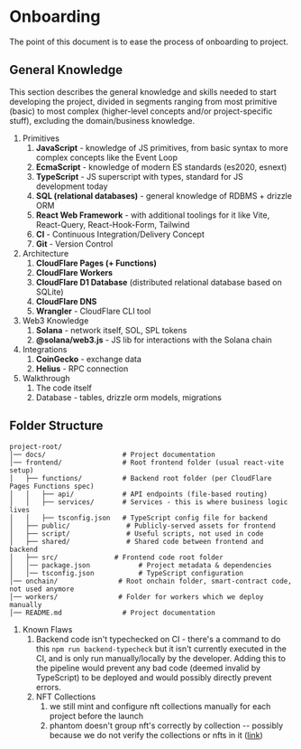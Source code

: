 # Onboarding

The point of this document is to ease the process of onboarding to project.

## General Knowledge

This section describes the general knowledge and skills needed to start developing the project, divided in segments ranging from most primitive (basic) to most complex (higher-level concepts and/or project-specific stuff), excluding the domain/business knowledge.

1. Primitives
    1. **JavaScript** - knowledge of JS primitives, from basic syntax to more complex concepts like the Event Loop
    1. **EcmaScript** - knowledge of modern ES standards (es2020, esnext)
    1. **TypeScript** - JS superscript with types, standard for JS development today
    1. **SQL (relational databases)** - general knowledge of RDBMS + drizzle ORM
    1. **React Web Framework** - with additional toolings for it like Vite, React-Query, React-Hook-Form, Tailwind
    1. **CI** - Continuous Integration/Delivery Concept
    1. **Git** - Version Control
1. Architecture
    1. **CloudFlare Pages (+ Functions)**
    1. **CloudFlare Workers**
    1. **CloudFlare D1 Database** (distributed relational database based on SQLite)
    1. **CloudFlare DNS**
    1. **Wrangler** - CloudFlare CLI tool
1. Web3 Knowledge
    1. **Solana** - network itself, SOL, SPL tokens
    1. **@solana/web3.js** - JS lib for interactions with the Solana chain
1. Integrations
    1. **CoinGecko** - exchange data
    1. **Helius** - RPC connection
1. Walkthrough
    1. The code itself
    1. Database - tables, drizzle orm models, migrations


## Folder Structure

```plaintext
project-root/
│── docs/                   # Project documentation
│── frontend/               # Root frontend folder (usual react-vite setup)
│   ├── functions/          # Backend root folder (per CloudFlare Pages Functions spec)
│   │   ├── api/            # API endpoints (file-based routing)
│   │   ├── services/       # Services - this is where business logic lives
│   │   ├── tsconfig.json   # TypeScript config file for backend
│   ├── public/              # Publicly-served assets for frontend
│   ├── script/              # Useful scripts, not used in code
│   ├── shared/              # Shared code between frontend and backend
│   ├── src/              # Frontend code root folder
│   │── package.json            # Project metadata & dependencies
│   │── tsconfig.json           # TypeScript configuration
│── onchain/               # Root onchain folder, smart-contract code, not used anymore
│── workers/               # Folder for workers which we deploy manually
│── README.md               # Project documentation
```

1. Known Flaws 
    1. Backend code isn't typechecked on CI - there's a command to do this `npm run backend-typecheck` but it isn't currently executed in the CI, and is only run manually/locally by the developer. Adding this to the pipeline would prevent any bad code (deemed invalid by TypeScript) to be deployed and would possibly directly prevent errors.
    1. NFT Collections
        1. we still mint and configure nft collections manually for each project before the launch
        1. phantom doesn't group nft's correctly by collection -- possibly because we do not verify the collections or nfts in it ([link](https://developers.metaplex.com/token-metadata/collections))
